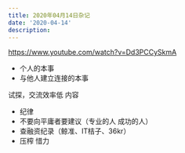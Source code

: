 ```yaml
---
title: 2020年04月14日杂记
date: '2020-04-14'
description:
---
```


https://www.youtube.com/watch?v=Dd3PCCySkmA

- 个人的本事
- 与他人建立连接的本事

试探，交流效率低
内容


- 纪律
- 不要向平庸者要建议（专业的人 成功的人）
- 查融资纪录（鲸准、IT桔子、36kr）
- 压榨 惜力
